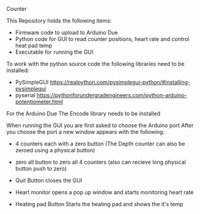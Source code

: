 Counter

This Repository holds the following items:
- Firmware code to upload to Arduino Due
- Python code for GUI to read counter positions, heart rate and control heat pad temp 
- Executable for running the GUI 


To work with the python source code the following libraries need to be installed:
- PySimpleGUI https://realpython.com/pysimplegui-python/#installing-pysimplegui
- pyserial https://pythonforundergradengineers.com/python-arduino-potentiometer.html


For the Arduino Due The Encode library needs to be installed


When running the GUI you are first asked to choose the Arduino port
After you choose the port a new window appears with the following:
- 4 counters
	each with a zero button 
	(The Depth counter can also be zeroed using a physical button)
- zero all button
	to zero all 4 counters (also can recieve long physical button push to zero)
- Quit  Button
	closes the GUI
	
- Heart monitor
	opens a pop up window and starts monitoring heart rate
- Heating pad Button
	Starts the heating pad and shows the it's temp

